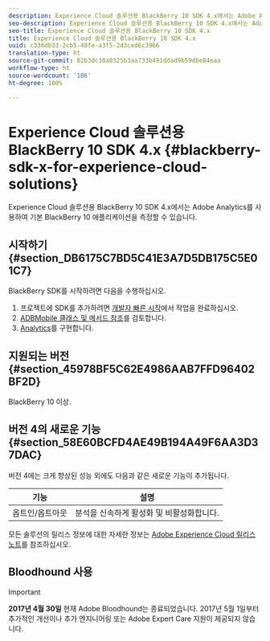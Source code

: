 ```yaml
---
description: Experience Cloud 솔루션용 BlackBerry 10 SDK 4.x에서는 Adobe Analytics를 사용하여 기본 BlackBerry 10 애플리케이션을 측정할 수 있습니다.
seo-description: Experience Cloud 솔루션용 BlackBerry 10 SDK 4.x에서는 Adobe Analytics를 사용하여 기본 BlackBerry 10 애플리케이션을 측정할 수 있습니다.
seo-title: Experience Cloud 솔루션용 BlackBerry 10 SDK 4.x
title: Experience Cloud 솔루션용 BlackBerry 10 SDK 4.x
uuid: c336db33-2cb5-48fe-a3f5-2d3ced6c3966
translation-type: ht
source-git-commit: 82b3dc38a0325b3aa733b491ddad9b59dbe84eaa
workflow-type: ht
source-wordcount: '186'
ht-degree: 100%

---
```



# Experience Cloud 솔루션용 BlackBerry 10 SDK 4.x {#blackberry-sdk-x-for-experience-cloud-solutions}

Experience Cloud 솔루션용 BlackBerry 10 SDK 4.x에서는 Adobe Analytics를 사용하여 기본 BlackBerry 10 애플리케이션을 측정할 수 있습니다.

## 시작하기 {#section_DB6175C7BD5C41E3A7D5DB175C5E01C7}

BlackBerry SDK를 시작하려면 다음을 수행하십시오.

1. 프로젝트에 SDK를 추가하려면 [개발자 빠른 시작](/help/blackberry/dev-qs.md)에서 작업을 완료하십시오.
1. [ADBMobile 클래스 및 메서드 참조](/help/blackberry/methods.md)를 검토합니다.
1. [Analytics](/help/blackberry/analytics.md)를 구현합니다.

## 지원되는 버전 {#section_45978BF5C62E4986AAB7FFD96402BF2D}

BlackBerry 10 이상.

## 버전 4의 새로운 기능 {#section_58E60BCFD4AE49B194A49F6AA3D37DAC}

버전 4에는 크게 향상된 성능 외에도 다음과 같은 새로운 기능이 추가됩니다.

| 기능 | 설명 |
|--- |--- |
| 옵트인/옵트아웃 | 분석을 신속하게 활성화 및 비활성화합니다. |

모든 솔루션의 릴리스 정보에 대한 자세한 정보는 [Adobe Experience Cloud 릴리스 노트](https://docs.adobe.com/content/help/ko-KR/release-notes/experience-cloud/current.html)를 참조하십시오.

## Bloodhound 사용

>[!IMPORTANT]
>
>**2017년 4월 30일** 현재 Adobe Bloodhound는 종료되었습니다. 2017년 5월 1일부터 추가적인 개선이나 추가 엔지니어링 또는 Adobe Expert Care 지원이 제공되지 않습니다.

